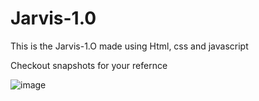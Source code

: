 # Jarvis-1.0
This is the Jarvis-1.O made using Html, css and javascript

Checkout snapshots for your refernce

![image](https://github.com/theshivamsk/Jarvis-1.0/assets/165746109/bab57cb1-02c5-4f97-86c5-5cbfca37091d)
